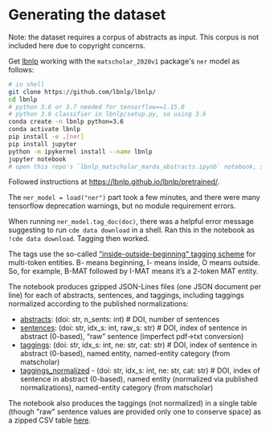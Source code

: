 # Generating the dataset

Note: the dataset requires a corpus of abstracts as input. This corpus is not included here due
to copyright concerns.

Get [lbnlp](https://github.com/lbnlp/lbnlp/) working with the `matscholar_2020v1` package's `ner`
model as follows:

```bash
# in shell
git clone https://github.com/lbnlp/lbnlp/
cd lbnlp
# python 3.6 or 3.7 needed for tensorflow==1.15.0
# python 3.6 classifier in lbnlp/setup.py, so using 3.6
conda create -n lbnlp python=3.6
conda activate lbnlp
pip install -e .[ner]
pip install jupyter
python -m ipykernel install --name lbnlp
jupyter notebook
# open this repo's `lbnlp_matscholar_marda_abstracts.ipynb` notebook, set to use lbnlp kernel
```

Followed instructions at <https://lbnlp.github.io/lbnlp/pretrained/>.

The `ner_model = load("ner")` part took a few minutes, and there were many tensorflow deprecation
warnings, but no module requirement errors.

When running `ner_model.tag_doc(doc)`, there was a helpful error message suggesting to run `cde data
download` in a shell. Ran this in the notebook as `!cde data download`. Tagging then worked.

The tags use the so-called ["inside-outside-beginning" tagging
scheme](https://en.m.wikipedia.org/wiki/Inside%E2%80%93outside%E2%80%93beginning_(tagging)) for
multi-token entities. B- means beginning, I- means inside, O means outside. So, for example, B-MAT
followed by I-MAT means it’s a 2-token MAT entity.

The notebook produces gzipped JSON-Lines files (one JSON document per line) for each of abstracts,
sentences, and taggings, including taggings normalized according to the published normalizations:

- [abstracts](https://n2t.net/ark:57802/md1snr3c886): (doi: str, n_sents: int) # DOI, number of sentences
- [sentences](https://n2t.net/ark:57802/md1rc4y7a15): (doi: str, idx_s: int, raw_s: str) # DOI, index of sentence in abstract (0-based), “raw” sentence (imperfect pdf->txt conversion)
- [taggings](https://n2t.net/ark:57802/md19sjz1c79): (doi: str, idx_s: int, ne: str, cat: str) # DOI, index of sentence in abstract (0-based), named entity, named-entity category (from matscholar)
- [taggings_normalized](https://n2t.net/ark:57802/md1nytzhs82) - (doi: str, idx_s: int, ne: str, cat: str) # DOI, index of sentence in abstract (0-based), named entity (normalized via published normalizations), named-entity category (from matscholar)

The notebook also produces the taggings (not normalized) in a single table (though "raw" sentence
values are provided only one to conserve space) as a zipped CSV table
[here](https://n2t.net/ark:57802/md122y5mw44).
